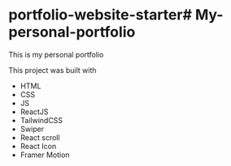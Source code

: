 # portfolio-website-starter# My-personal-portfolio

This is my personal portfolio

This project was built with 
- HTML
- CSS
- JS
- ReactJS
- TailwindCSS
- Swiper
- React scroll
- React Icon
- Framer Motion
